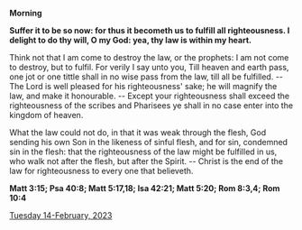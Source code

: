 **Morning**

**Suffer it to be so now: for thus it becometh us to fulfill all righteousness. I delight to do thy will, O my God: yea, thy law is within my heart.**
 
Think not that I am come to destroy the law, or the prophets: I am not come to destroy, but to fulfil. For verily I say unto you, Till heaven and earth pass, one jot or one tittle shall in no wise pass from the law, till all be fulfilled. -- The Lord is well pleased for his righteousness' sake; he will magnify the law, and make it honourable. -- Except your righteousness shall exceed the righteousness of the scribes and Pharisees ye shall in no case enter into the kingdom of heaven.
 
What the law could not do, in that it was weak through the flesh, God sending his own Son in the likeness of sinful flesh, and for sin, condemned sin in the flesh: that the righteousness of the law might be fulfilled in us, who walk not after the flesh, but after the Spirit. -- Christ is the end of the law for righteousness to every one that believeth.  

**Matt 3:15; Psa 40:8; Matt 5:17,18; Isa 42:21; Matt 5:20; Rom 8:3,4; Rom 10:4**

[Tuesday 14-February, 2023](https://t.me/daily_light)
